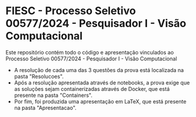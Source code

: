 # FIESC - Processo Seletivo 00577/2024 - Pesquisador I - Visão Computacional
Este repositório contém todo o código e apresentação vinculados ao Processo Seletivo 00577/2024 - Pesquisador I - Visão Computacional

- A resolução de cada uma das 3 questões da prova está localizada na pasta "Resolucoes".
- Após a resolução apresentada através de notebooks, a prova exige que as soluções sejam containerizadas através de Docker, que está presente na pasta "Containers".
- Por fim, foi produzida uma apresentação em LaTeX, que está presente na pasta "Apresentacao".
